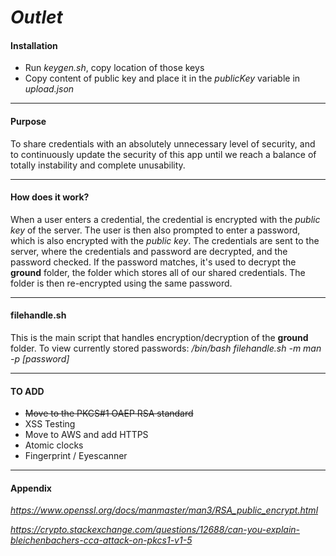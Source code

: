# _Outlet_

#### Installation
*   Run _keygen.sh_, copy location of those keys
*   Copy content of public key and place it in the _publicKey_ variable in _upload.json_

---
#### Purpose
To share credentials with an absolutely unnecessary level of security, 
and to continuously update the security of this app until we reach a 
balance of totally instability and complete unusability.

---
#### How does it work?
When a user enters a credential, the credential is encrypted with the _public key_ 
of the server. The user is then also prompted to enter a password, which is also encrypted
with the _public key_. The credentials are sent to the server, where the credentials and password are
decrypted, and the password checked. If the password matches, it's used to decrypt the **ground** folder,
the folder which stores all of our shared credentials. The folder is then re-encrypted using the same password.

---
#### filehandle.sh
This is the main script that handles encryption/decryption of the **ground** folder.
To view currently stored passwords:
_/bin/bash filehandle.sh -m man -p [password]_

---
#### TO ADD
*   ~~Move to the PKCS#1 OAEP RSA standard~~
*   XSS Testing
*   Move to AWS and add HTTPS
*   Atomic clocks
*   Fingerprint / Eyescanner

---
#### Appendix
_https://www.openssl.org/docs/manmaster/man3/RSA_public_encrypt.html_

_https://crypto.stackexchange.com/questions/12688/can-you-explain-bleichenbachers-cca-attack-on-pkcs1-v1-5_